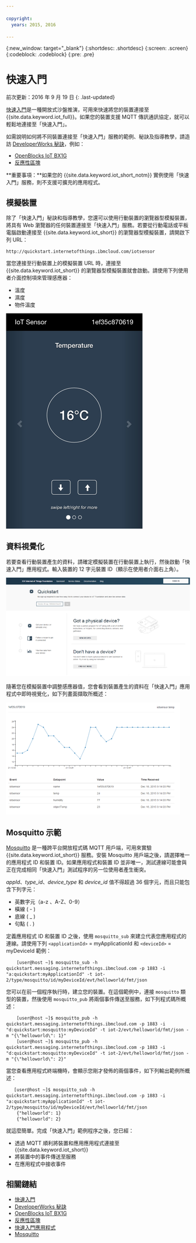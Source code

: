 ```yaml
---

copyright:
  years: 2015, 2016

---
```


{:new_window: target="_blank"}
{:shortdesc: .shortdesc}
{:screen: .screen}
{:codeblock: .codeblock}
{:pre: .pre}

# 快速入門

前次更新：2016 年 9 月 19 日
{: .last-updated}


[快速入門](https://quickstart.internetofthings.ibmcloud.com/#/)是一種開放式沙盤推演，可用來快速將您的裝置連接至 {{site.data.keyword.iot_full}}。如果您的裝置支援 MQTT 傳訊通訊協定，就可以輕鬆地連接至「快速入門」。

如需說明如何將不同裝置連接至「快速入門」服務的範例、秘訣及指導教學，請造訪 [DeveloperWorks 秘訣](https://developer.ibm.com/recipes/)，例如：

- [OpenBlocks IoT BX1G](https://developer.ibm.com/recipes/tutorials/openblocks-iot-bx1g-for-iot-foundation-quickstart/)
- [反應性區塊](https://developer.ibm.com/recipes/tutorials/reactive-blocks-and-java-to-iot-foundation-part-1-quickstart/)


**重要事項：**如果您的 {{site.data.keyword.iot_short_notm}} 實例使用「快速入門」服務，則不支援可擴充的應用程式。

## 模擬裝置

除了「快速入門」秘訣和指導教學，您還可以使用行動裝置的瀏覽器型模擬裝置，將具有 Web 瀏覽器的任何裝置連接至「快速入門」服務。若要從行動電話或平板電腦啟動連接至 {{site.data.keyword.iot_short}} 的瀏覽器型模擬裝置，請開啟下列 URL：

```
http://quickstart.internetofthings.ibmcloud.com/iotsensor
```

當您連接至行動裝置上的模擬裝置 URL 時，連接至 {{site.data.keyword.iot_short}} 的瀏覽器型模擬裝置就會啟動。請使用下列使用者介面控制項來管理感應器：

- 溫度
- 濕度
- 物件溫度


![影像](iotsensor.png)

## 資料視覺化

若要查看行動裝置產生的資料，請確定模擬裝置在行動裝置上執行，然後啟動「快速入門」應用程式。輸入裝置的 12 字元裝置 ID（顯示在使用者介面右上角）。

![影像](quickstart.png)

隨著您在模擬裝置中調整感應器值，您會看到裝置產生的資料在「快速入門」應用程式中即時視覺化，如下列畫面擷取所概述：

![影像](iotsensor_data.png)


## Mosquitto 示範

[Mosquitto](http://mosquitto.org/) 是一種跨平台開放程式碼 MQTT 用戶端，可用來實驗 {{site.data.keyword.iot_short}} 服務。安裝 Mosquitto 用戶端之後，請選擇唯一的應用程式 ID 和裝置 ID。如果應用程式和裝置 ID 並非唯一，測試連線可能會與正在完成相同「快速入門」測試程序的另一位使用者產生衝突。

*appId*、*type_id*、*device_type* 和 *device_id* 值不得超過 36 個字元，而且只能包含下列字元：
- 英數字元（a-z 、A-Z、0-9）
- 橫線 ( - )
- 底線 ( _ )
- 句點 ( . )

定義應用程式 ID 和裝置 ID 之後，使用 `mosquitto_sub` 來建立代表您應用程式的連線。請使用下列 `<applicationId>` = myApplicationId 和 `<deviceId>` = myDeviceId 範例：
```
    [user@host ~]$ mosquitto_sub -h quickstart.messaging.internetofthings.ibmcloud.com -p 1883 -i "a:quickstart:myApplicationId" -t iot-2/type/mosquitto/id/myDeviceId/evt/helloworld/fmt/json

```

您可以在前一個程序執行時，建立您的裝置。在這個範例中，連接 `mosquitto` 類型的裝置，然後使用 `mosquitto_pub` 將兩個事件傳送至服務，如下列程式碼所概述：

```
    [user@host ~]$ mosquitto_pub -h quickstart.messaging.internetofthings.ibmcloud.com -p 1883 -i "d:quickstart:mosquitto:myDeviceId" -t iot-2/evt/helloworld/fmt/json -m "{\"helloworld\": 1}"
    [user@host ~]$ mosquitto_pub -h quickstart.messaging.internetofthings.ibmcloud.com -p 1883 -i "d:quickstart:mosquitto:myDeviceId" -t iot-2/evt/helloworld/fmt/json -m "{\"helloworld\": 2}"
```
當您查看應用程式終端機時，會顯示您剛才發佈的兩個事件，如下列輸出範例所概述：

```
   [user@host ~]$ mosquitto_sub -h quickstart.messaging.internetofthings.ibmcloud.com -p 1883 -i "a:quickstart:myApplicationId" -t iot-2/type/mosquitto/id/myDeviceId/evt/helloworld/fmt/json
    {"helloworld": 1}
    {"helloworld": 2}
```

就這麼簡單。完成「快速入門」範例程序之後，您已經：
- 透過 MQTT 順利將裝置和應用應用程式連接至 {{site.data.keyword.iot_short}}
- 將裝置中的事件傳送至服務
- 在應用程式中接收事件


## 相關鏈結

- [快速入門](https://quickstart.internetofthings.ibmcloud.com)
- [DeveloperWorks 秘訣](https://developer.ibm.com/recipes)
- [OpenBlocks IoT BX1G](https://developer.ibm.com/recipes/tutorials/openblocks-iot-bx1g-for-iot-foundation-quickstart/)
- [反應性區塊](https://developer.ibm.com/recipes/tutorials/reactive-blocks-and-java-to-iot-foundation-part-1-quickstart/)
- [快速入門應用程式](http://quickstart.internetofthings.ibmcloud.com)
- [Mosquitto](http://mosquitto.org/)
